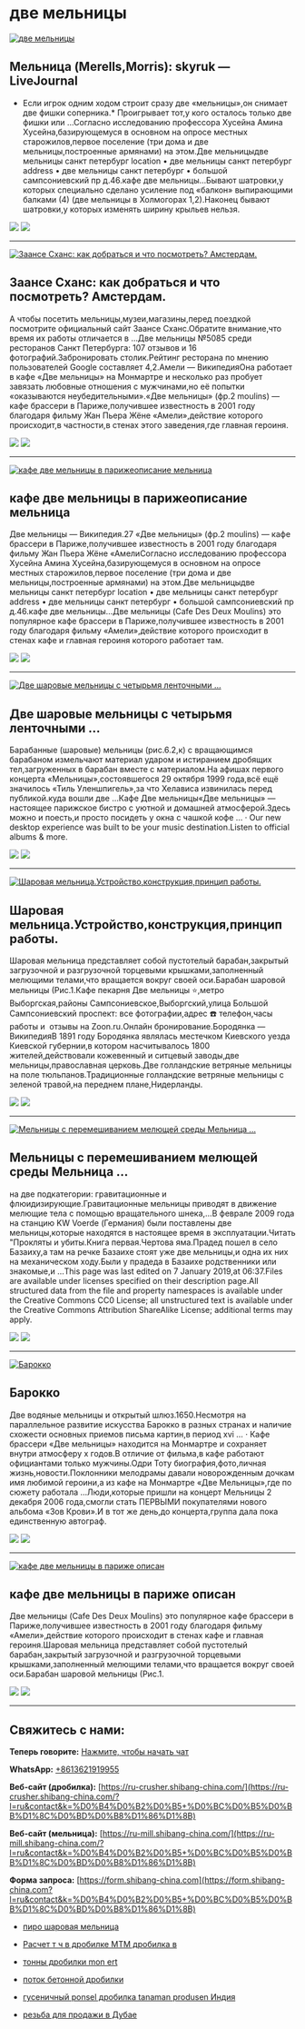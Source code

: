 # две мельницы

<a href="https://swt.shibang-china.com/?l=ru&img&k=%D0%B4%D0%B2%D0%B5+%D0%BC%D0%B5%D0%BB%D1%8C%D0%BD%D0%B8%D1%86%D1%8B" target="_blank">![две мельницы](http://static.shibang-china.com/all-800x300/274.jpg)</a>

## Мельница (Merells,Morris): skyruk — LiveJournal
* Если игрок одним ходом строит сразу две &#171;мельницы&#187;,он снимает две фишки соперника.* Проигрывает тот,у кого осталось только две фишки или …Согласно исследованию профессора Хусейна Амина Хусейна,базирующемуся в основном на опросе местных старожилов,первое поселение (три дома и две мельницы,построенные армянами) на этом.Две мельницыдве мельницы санкт петербург location • две мельницы санкт петербург address • две мельницы санкт петербург • большой сампсониевский пр д.46.кафе две мельницы…Бывают шатровки,у которых специально сделано усиление под &#171;балкон&#187; выпирающими балками (4) (две мельницы в Холмогорах 1,2).Наконец бывают шатровки,у которых изменять ширину крыльев нельзя.


<a href="https://whatsapp.shibangsoft.com/WhatsApp.php" target="_blank" title="WhatsApp">![](http://static.shibang-china.com/icon/whatsapp.png)</a> <a href="https://swt.shibang-china.com/?l=ru&icon&k=%D0%B4%D0%B2%D0%B5+%D0%BC%D0%B5%D0%BB%D1%8C%D0%BD%D0%B8%D1%86%D1%8B" target="_blank">![](http://static.shibang-china.com/icon/chat-ru.png)</a>

---

<a href="https://swt.shibang-china.com/?l=ru&img&k=%D0%B4%D0%B2%D0%B5+%D0%BC%D0%B5%D0%BB%D1%8C%D0%BD%D0%B8%D1%86%D1%8B" target="_blank">![Заансе Сханс: как добраться и что посмотреть? Амстердам.](http://static.shibang-china.com/all-800x300/850.jpg)</a>

## Заансе Сханс: как добраться и что посмотреть? Амстердам.
А чтобы посетить мельницы,музеи,магазины,перед поездкой посмотрите официальный сайт Заансе Сханс.Обратите внимание,что время их работы отличается в …Две мельницы №5085 среди ресторанов Санкт Петербурга: 107 отзывов и 16 фотографий.Забронировать столик.Рейтинг ресторана по мнению пользователей Google составляет 4,2.Амели — ВикипедияОна работает в кафе &#171;Две мельницы&#187; на Монмартре и несколько раз пробует завязать любовные отношения с мужчинами,но её попытки &#171;оказываются неубедительными&#187;.&#171;Две мельницы&#187; (фр.2 moulins) — кафе брассери в Париже,получившее известность в 2001 году благодаря фильму Жан Пьера Жёне &#171;Амели&#187;,действие которого происходит,в частности,в стенах этого заведения,где главная героиня.


<a href="https://whatsapp.shibangsoft.com/WhatsApp.php" target="_blank" title="WhatsApp">![](http://static.shibang-china.com/icon/whatsapp.png)</a> <a href="https://swt.shibang-china.com/?l=ru&icon&k=%D0%B4%D0%B2%D0%B5+%D0%BC%D0%B5%D0%BB%D1%8C%D0%BD%D0%B8%D1%86%D1%8B" target="_blank">![](http://static.shibang-china.com/icon/chat-ru.png)</a>

---

<a href="https://swt.shibang-china.com/?l=ru&img&k=%D0%B4%D0%B2%D0%B5+%D0%BC%D0%B5%D0%BB%D1%8C%D0%BD%D0%B8%D1%86%D1%8B" target="_blank">![кафе две мельницы в парижеописание мельница](http://static.shibang-china.com/all-800x300/1399.jpg)</a>

## кафе две мельницы в парижеописание мельница
Две мельницы — Википедия.27 &#171;Две мельницы&#187; (фр.2 moulins) — кафе брассери в Париже,получившее известность в 2001 году благодаря фильму Жан Пьера Жёне &#171;АмелиСогласно исследованию профессора Хусейна Амина Хусейна,базирующемуся в основном на опросе местных старожилов,первое поселение (три дома и две мельницы,построенные армянами) на этом.Две мельницыдве мельницы санкт петербург location • две мельницы санкт петербург address • две мельницы санкт петербург • большой сампсониевский пр д.46.кафе две мельницы…Две мельницы (Cafe Des Deux Moulins) это популярное кафе брассери в Париже,получившее известность в 2001 году благодаря фильму &#171;Амели&#187;,действие которого происходит в стенах кафе и главная героиня которого работает там.


<a href="https://whatsapp.shibangsoft.com/WhatsApp.php" target="_blank" title="WhatsApp">![](http://static.shibang-china.com/icon/whatsapp.png)</a> <a href="https://swt.shibang-china.com/?l=ru&icon&k=%D0%B4%D0%B2%D0%B5+%D0%BC%D0%B5%D0%BB%D1%8C%D0%BD%D0%B8%D1%86%D1%8B" target="_blank">![](http://static.shibang-china.com/icon/chat-ru.png)</a>

---

<a href="https://swt.shibang-china.com/?l=ru&img&k=%D0%B4%D0%B2%D0%B5+%D0%BC%D0%B5%D0%BB%D1%8C%D0%BD%D0%B8%D1%86%D1%8B" target="_blank">![Две шаровые мельницы с четырьмя ленточными …](http://static.shibang-china.com/all-800x300/268.jpg)</a>

## Две шаровые мельницы с четырьмя ленточными …
Барабанные (шаровые) мельницы (рис.6.2,к) с вращающимся барабаном измельчают материал ударом и истиранием дробящих тел,загруженных в барабан вместе с материалом.На афишах первого концерта &#171;Мельницы&#187;,состоявшегося 29 октября 1999 года,всё ещё значилось &#171;Тиль Уленшпигель&#187;,за что Хелависа извинилась перед публикой.куда вошли две …Кафе Две мельницы&#171;Две мельницы&#187; — настоящее парижское бистро с уютной и домашней атмосферой.Здесь можно и поесть,и просто посидеть у окна с чашкой кофе …&nbsp;&#0183;&#32;Our new desktop experience was built to be your music destination.Listen to official albums &amp; more.


<a href="https://whatsapp.shibangsoft.com/WhatsApp.php" target="_blank" title="WhatsApp">![](http://static.shibang-china.com/icon/whatsapp.png)</a> <a href="https://swt.shibang-china.com/?l=ru&icon&k=%D0%B4%D0%B2%D0%B5+%D0%BC%D0%B5%D0%BB%D1%8C%D0%BD%D0%B8%D1%86%D1%8B" target="_blank">![](http://static.shibang-china.com/icon/chat-ru.png)</a>

---

<a href="https://swt.shibang-china.com/?l=ru&img&k=%D0%B4%D0%B2%D0%B5+%D0%BC%D0%B5%D0%BB%D1%8C%D0%BD%D0%B8%D1%86%D1%8B" target="_blank">![Шаровая мельница.Устройство,конструкция,принцип работы.](http://static.shibang-china.com/all-800x300/593.jpg)</a>

## Шаровая мельница.Устройство,конструкция,принцип работы.
Шаровая мельница представляет собой пустотелый барабан,закрытый загрузочной и разгрузочной торцевыми крышками,заполненный мелющими телами,что вращается вокруг своей оси.Барабан шаровой мельницы (Рис.1.Кафе пекарня Две мельницы ⭐️,метро Выборгская,районы Сампсониевское,Выборгский,улица Большой Сампсониевский проспект: все фотографии,адрес ☎️ телефон,часы работы и ️ отзывы на Zoon.ru.Онлайн бронирование.Бородянка — ВикипедияВ 1891 году Бородянка являлась местечком Киевского уезда Киевской губернии,в котором насчитывалось 1800 жителей,действовали кожевенный и ситцевый заводы,две мельницы,православная церковь.Две голландские ветряные мельницы на поле тюльпанов.Традиционные голландские ветряные мельницы с зеленой травой,на переднем плане,Нидерланды.


<a href="https://whatsapp.shibangsoft.com/WhatsApp.php" target="_blank" title="WhatsApp">![](http://static.shibang-china.com/icon/whatsapp.png)</a> <a href="https://swt.shibang-china.com/?l=ru&icon&k=%D0%B4%D0%B2%D0%B5+%D0%BC%D0%B5%D0%BB%D1%8C%D0%BD%D0%B8%D1%86%D1%8B" target="_blank">![](http://static.shibang-china.com/icon/chat-ru.png)</a>

---

<a href="https://swt.shibang-china.com/?l=ru&img&k=%D0%B4%D0%B2%D0%B5+%D0%BC%D0%B5%D0%BB%D1%8C%D0%BD%D0%B8%D1%86%D1%8B" target="_blank">![Мельницы с перемешиванием мелющей среды Мельница …](http://static.shibang-china.com/all-800x300/984.jpg)</a>

## Мельницы с перемешиванием мелющей среды Мельница …
на две подкатегории: гравитационные и флюидизирующие.Гравитационные мельницы приводят в движение мелющие тела с помощью вращательного шнека,…В феврале 2009 года на станцию KW Voerde (Германия) были поставлены две мельницы,которые находятся в настоящее время в эксплуатации.Читать &quot;Прокляты и убиты.Книга первая.Чертова яма.Прадед пошел в село Базаиху,а там на речке Базаихе стоят уже две мельницы,и одна их них на механическом ходу.Были у прадеда в Базаихе родственники или знакомые,и …This page was last edited on 7 January 2019,at 06:37.Files are available under licenses specified on their description page.All structured data from the file and property namespaces is available under the Creative Commons CC0 License; all unstructured text is available under the Creative Commons Attribution ShareAlike License; additional terms may apply.


<a href="https://whatsapp.shibangsoft.com/WhatsApp.php" target="_blank" title="WhatsApp">![](http://static.shibang-china.com/icon/whatsapp.png)</a> <a href="https://swt.shibang-china.com/?l=ru&icon&k=%D0%B4%D0%B2%D0%B5+%D0%BC%D0%B5%D0%BB%D1%8C%D0%BD%D0%B8%D1%86%D1%8B" target="_blank">![](http://static.shibang-china.com/icon/chat-ru.png)</a>

---

<a href="https://swt.shibang-china.com/?l=ru&img&k=%D0%B4%D0%B2%D0%B5+%D0%BC%D0%B5%D0%BB%D1%8C%D0%BD%D0%B8%D1%86%D1%8B" target="_blank">![Барокко](http://static.shibang-china.com/all-800x300/1077.jpg)</a>

## Барокко
Две водяные мельницы и открытый шлюз.1650.Несмотря на параллельное развитие искусства Барокко в разных странах и наличие схожести основных приемов письма картин,в период xvi …&nbsp;&#0183;&#32;Кафе брассери &#171;Две мельницы&#187; находится на Монмартре и сохраняет внутри атмосферу х годов.В отличие от фильма,в кафе работают официантами только мужчины.Одри Тоту биография,фото,личная жизнь,новости.Поклонники мелодрамы давали новорожденным дочкам имя любимой героини,а из кафе на Монмартре &#171;Две Мельницы&#187;,где по сюжету работала …Люди,которые пришли на концерт Мельницы 2 декабря 2006 года,смогли стать ПЕРВЫМИ покупателями нового альбома &#171;Зов Крови&#187;.И в тот же день,до концерта,группа дала пока единственную автограф.


<a href="https://whatsapp.shibangsoft.com/WhatsApp.php" target="_blank" title="WhatsApp">![](http://static.shibang-china.com/icon/whatsapp.png)</a> <a href="https://swt.shibang-china.com/?l=ru&icon&k=%D0%B4%D0%B2%D0%B5+%D0%BC%D0%B5%D0%BB%D1%8C%D0%BD%D0%B8%D1%86%D1%8B" target="_blank">![](http://static.shibang-china.com/icon/chat-ru.png)</a>

---

<a href="https://swt.shibang-china.com/?l=ru&img&k=%D0%B4%D0%B2%D0%B5+%D0%BC%D0%B5%D0%BB%D1%8C%D0%BD%D0%B8%D1%86%D1%8B" target="_blank">![кафе две мельницы в париже описан](http://static.shibang-china.com/all-800x300/1072.jpg)</a>

## кафе две мельницы в париже описан
Две мельницы (Cafe Des Deux Moulins) это популярное кафе брассери в Париже,получившее известность в 2001 году благодаря фильму &#171;Амели&#187;,действие которого происходит в стенах кафе и главная героиня.Шаровая мельница представляет собой пустотелый барабан,закрытый загрузочной и разгрузочной торцевыми крышками,заполненный мелющими телами,что вращается вокруг своей оси.Барабан шаровой мельницы (Рис.1.

<a href="https://whatsapp.shibangsoft.com/WhatsApp.php" target="_blank" title="WhatsApp">![](http://static.shibang-china.com/icon/whatsapp.png)</a> <a href="https://swt.shibang-china.com/?l=ru&icon&k=%D0%B4%D0%B2%D0%B5+%D0%BC%D0%B5%D0%BB%D1%8C%D0%BD%D0%B8%D1%86%D1%8B" target="_blank">![](http://static.shibang-china.com/icon/chat-ru.png)</a>

---
## Свяжитесь с нами:

**Теперь говорите:** [Нажмите, чтобы начать чат](https://swt.shibang-china.com?l=ru&contact&k=%D0%B4%D0%B2%D0%B5+%D0%BC%D0%B5%D0%BB%D1%8C%D0%BD%D0%B8%D1%86%D1%8B)

**WhatsApp:**  [+8613621919955](https://whatsapp.shibangsoft.com/WhatsApp.php)

**Веб-сайт (дробилка):** [https://ru-crusher.shibang-china.com/](https://ru-crusher.shibang-china.com/?l=ru&contact&k=%D0%B4%D0%B2%D0%B5+%D0%BC%D0%B5%D0%BB%D1%8C%D0%BD%D0%B8%D1%86%D1%8B)

**Веб-сайт (мельница):** [https://ru-mill.shibang-china.com/](https://ru-mill.shibang-china.com/?l=ru&contact&k=%D0%B4%D0%B2%D0%B5+%D0%BC%D0%B5%D0%BB%D1%8C%D0%BD%D0%B8%D1%86%D1%8B)

**Форма запроса:** [https://form.shibang-china.com](https://form.shibang-china.com?l=ru&contact&k=%D0%B4%D0%B2%D0%B5+%D0%BC%D0%B5%D0%BB%D1%8C%D0%BD%D0%B8%D1%86%D1%8B)

* [пиро шаровая мельница](../122/%D0%BF%D0%B8%D1%80%D0%BE%20%D1%88%D0%B0%D1%80%D0%BE%D0%B2%D0%B0%D1%8F%20%D0%BC%D0%B5%D0%BB%D1%8C%D0%BD%D0%B8%D1%86%D0%B0.md)

* [Расчет т  ч в дробилке МТМ дробилка в](../125/%D0%A0%D0%B0%D1%81%D1%87%D0%B5%D1%82%20%D1%82%20%20%D1%87%20%D0%B2%20%D0%B4%D1%80%D0%BE%D0%B1%D0%B8%D0%BB%D0%BA%D0%B5%20%D0%9C%D0%A2%D0%9C%20%D0%B4%D1%80%D0%BE%D0%B1%D0%B8%D0%BB%D0%BA%D0%B0%20%D0%B2.md)

* [тонны дробилки mon ert](../122/%D1%82%D0%BE%D0%BD%D0%BD%D1%8B%20%D0%B4%D1%80%D0%BE%D0%B1%D0%B8%D0%BB%D0%BA%D0%B8%20mon%20ert.md)

* [поток бетонной дробилки](../123/%D0%BF%D0%BE%D1%82%D0%BE%D0%BA%20%D0%B1%D0%B5%D1%82%D0%BE%D0%BD%D0%BD%D0%BE%D0%B9%20%D0%B4%D1%80%D0%BE%D0%B1%D0%B8%D0%BB%D0%BA%D0%B8.md)

* [гусеничный ponsel дробилка tanaman produsen Индия](../123/%D0%B3%D1%83%D1%81%D0%B5%D0%BD%D0%B8%D1%87%D0%BD%D1%8B%D0%B9%20ponsel%20%D0%B4%D1%80%D0%BE%D0%B1%D0%B8%D0%BB%D0%BA%D0%B0%20tanaman%20produsen%20%D0%98%D0%BD%D0%B4%D0%B8%D1%8F.md)

* [резьба для продажи в Дубае](../123/%D1%80%D0%B5%D0%B7%D1%8C%D0%B1%D0%B0%20%D0%B4%D0%BB%D1%8F%20%D0%BF%D1%80%D0%BE%D0%B4%D0%B0%D0%B6%D0%B8%20%D0%B2%20%D0%94%D1%83%D0%B1%D0%B0%D0%B5.md)